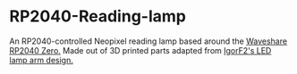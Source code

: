 # RP2040-Reading-lamp
An RP2040-controlled Neopixel reading lamp based around the [Waveshare RP2040 Zero.](https://www.waveshare.com/rp2040-zero.htm) Made out of 3D printed parts adapted from [IgorF2's LED lamp arm design.](https://www.thingiverse.com/thing:4739055)
